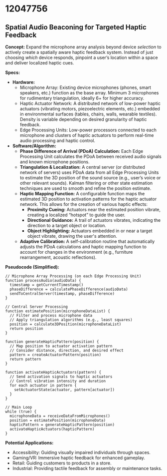 # 12047756

## Spatial Audio Beaconing for Targeted Haptic Feedback

**Concept:** Expand the microphone array analysis beyond device *selection* to actively create a spatially aware haptic feedback system. Instead of just choosing *which* device responds, pinpoint a user’s location within a space and deliver localized haptic cues.

**Specs:**

*   **Hardware:**
    *   Microphone Array: Existing device microphones (phones, smart speakers, etc.) function as the base array. Minimum 3 microphones for rudimentary triangulation, ideally 6+ for higher accuracy.
    *   Haptic Actuator Network: A distributed network of low-power haptic actuators (vibrating motors, piezoelectric elements, etc.) embedded in environmental surfaces (tables, chairs, walls, wearable textiles). Density is variable depending on desired granularity of haptic feedback.
    *   Edge Processing Units: Low-power processors connected to each microphone and clusters of haptic actuators to perform real-time audio processing and haptic control.
*   **Software/Algorithm:**
    *   **Phase Difference of Arrival (PDoA) Calculation:** Each Edge Processing Unit calculates the PDoA between received audio signals and known microphone positions.
    *   **Triangulation & Localization:**  A central server (or distributed network of servers) uses PDoA data from all Edge Processing Units to estimate the 3D position of the sound source (e.g., user’s voice or other relevant sounds). Kalman filtering or other state estimation techniques are used to smooth and refine the position estimate.
    *   **Haptic Mapping Function:** A configurable function maps the estimated 3D position to activation patterns for the haptic actuator network. This allows for the creation of various haptic effects:
        *   **Proximity Cueing:**  Actuators near the estimated position vibrate, creating a localized “hotspot” to guide the user.
        *   **Directional Guidance:**  A trail of actuators vibrates, indicating the direction to a target object or location.
        *   **Object Highlighting:** Actuators embedded in or near a target object vibrate, drawing the user's attention.
    *   **Adaptive Calibration:** A self-calibration routine that automatically adjusts the PDoA calculations and haptic mapping function to account for changes in the environment (e.g., furniture rearrangement, acoustic reflections).

**Pseudocode (Simplified):**

```
// Microphone Array Processing (on each Edge Processing Unit)
function processAudio(audioData) {
  timestamp = getCurrentTimestamp()
  phaseDifference = calculatePhaseDifference(audioData)
  sendToCentralServer(timestamp, phaseDifference)
}

// Central Server Processing
function estimatePosition(microphoneDataList) {
  // Filter and process microphone data
  // Apply triangulation algorithms (e.g., least squares)
  position = calculate3DPosition(microphoneDataList)
  return position
}

function generateHapticPattern(position) {
  // Map position to actuator activation pattern
  // Consider distance, direction, and desired effect
  pattern = createActuatorPattern(position)
  return pattern
}

function activateHapticActuators(pattern) {
  // Send activation signals to haptic actuators
  // Control vibration intensity and duration
  for each actuator in pattern {
    setActuatorState(actuator, pattern[actuator])
  }
}

// Main Loop
while (true) {
  microphoneData = receiveDataFromMicrophones()
  position = estimatePosition(microphoneData)
  hapticPattern = generateHapticPattern(position)
  activateHapticActuators(hapticPattern)
}
```

**Potential Applications:**

*   Accessibility: Guiding visually impaired individuals through spaces.
*   Gaming/VR: Immersive haptic feedback for enhanced gameplay.
*   Retail: Guiding customers to products in a store.
*   Industrial: Providing tactile feedback for assembly or maintenance tasks.